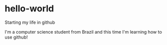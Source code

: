 # hello-world
Starting my life in github

I'm a computer science student from Brazil and this time I'm learning how to use github!
